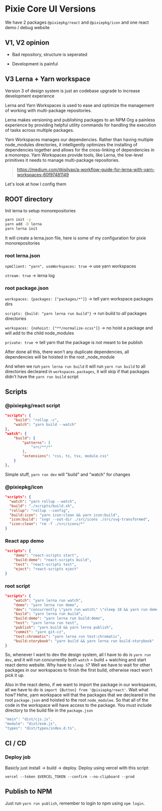 # Pixie Core UI Versions

We have 2 packages `@pixiepkg/react` and `@pixiepkg/icon` and one react demo / debug website

## V1, V2 opinion

- Bad repository, structure is seperated

- Development is painful

## V3 Lerna + Yarn workspace

Version 3 of design system is just an codebase upgrade to increase development experience

Lerna and Yarn Workspaces is used to ease and optimize the management of working with multi-package repositories.

Lerna makes versioning and publishing packages to an NPM Org a painless experience by providing helpful utility commands for handling the execution of tasks across multiple packages.

Yarn Workspaces manages our dependencies. Rather than having multiple node_modules directories, it intelligently optimizes the installing of dependencies together and allows for the cross-linking of dependencies in a monorepo. Yarn Workspaces provide tools, like Lerna, the low-level primitives it needs to manage multi-package repositories.

> https://medium.com/@jsilvax/a-workflow-guide-for-lerna-with-yarn-workspaces-60f97481149

Let's look at how I config them

## ROOT directory

Init lerna to setup monorepositories

```bash
yarn init -y
yarn add -D lerna
yarn lerna init
```

It will create a lerna.json file, here is some of my configuration for pixie monorepositories

### root lerna.json

`npmClient: "yarn", useWorkspaces: true` -> use yarn workspaces

`stream: true` -> lerna log

### root package.json

`workspaces: {packages: ["packages/*"]}` -> tell yarn workspace packages dirs

`scripts: {build: "yarn lerna run build"}` -> run build to _all_ packages directories

`workspaces: {nohoist: ["**/normalize-scss"]}` -> no hoist a package and will add to the child node_modules

`private: true` -> tell yarn that the package is not meant to be publish

After done all this, there won't any duplicate dependencies, all dependencies will be hoisted in the root \_node_module

And when we run `yarn lerna run build` it will run `yarn run build` to all directories decleared in `workspaces.packages`, it will skip if that packages didn't have the `yarn run build` script

## Scripts

### @pixiepkg/react script

```json
"scripts": {
    "build": "rollup -c",
    "watch": "yarn build --watch"
},
"watch": {
    "build": {
        "patterns": [
            "src/**/*"
        ],
        "extensions": "css, ts, tsx, module.css"
    }
},
```

Simple stuff, `yarn run dev` will "build" and "watch" for changes

### @pixiepkg/icon

```json
"scripts": {
  "watch": "yarn rollup --watch",
  "build": "./scripts/build.sh",
  "rollup": "rollup --config",
  "build:icon": "yarn icon:clean && yarn icon:build",
  "icon:build": "svgr --out-dir ./src/icons ./src/svg-transformed",
  "icon:clean": "rm -f ./src/icons/*"
}
```

### React app demo

```json
"scripts": {
    "demo": "react-scripts start",
    "build:demo": "react-scripts build",
    "test": "react-scripts test",
    "eject": "react-scripts eject"
}
```

### root script

```json
"scripts": {
    "watch": "yarn lerna run watch",
    "demo": "yarn lerna run demo",
    "dev": "concurrently \"yarn run watch\" \"sleep 10 && yarn run demo\"",
    "build": "yarn lerna run build",
    "build:demo": "yarn lerna run build:demo",
    "test": "yarn lerna run test",
    "publish": "yarn build && yarn lerna publish",
    "commit": "yarn git-cz",
    "test:chromatic": "yarn lerna run test:chromatic",
    "build:storybook": "yarn build && yarn lerna run build-storybook"
}
```

So, whenever I want to dev the design system, all I have to do is `yarn run dev`, and it will run concurrently both `watch` = build + watching and start react demo website. Why have to `sleep 5`? Well we have to wait for other packages in our workspaces to finish the first build, otherwise react won't pick it up.

Also in the react demo, if we want to import the package in our workspaces, all we have to do is `import {Button} from '@pixiepkg/react'`. Wait what how? Hehe, yarn workspace will that the packages that we decleared in the root `package.json` and hoisted to the root `node_modulee`. So that all of the code in the workspace will have access to the package. You must include directory to the build file in the `package.json`

```js
"main": "dist/cjs.js",
"module": "dist/esm.js",
"types": "dist/types/index.d.ts",
```

## CI / CD

### Deploy job

Basicly just install -> build -> deploy. Deploy using vercel with this script:

`vercel --token $VERCEL_TOKEN --confirm --no-clipboard --prod`

## Publish to NPM

Just run `yarn run publish`, remember to login to npm using `npm login`.
